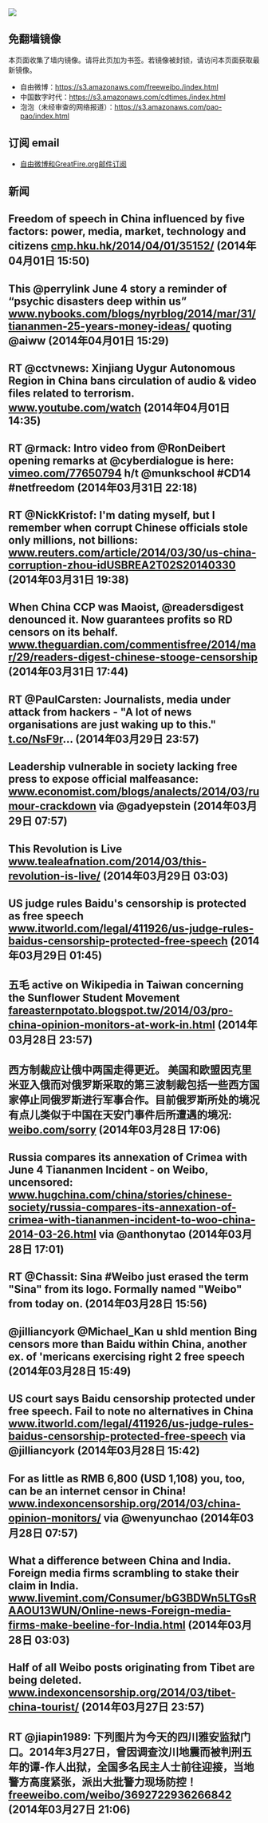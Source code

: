 <img src="https://raw.githubusercontent.com/greatfire/z/master/logos.gif" />

## 免翻墙镜像
本页面收集了墙内镜像。请将此页加为书签。若镜像被封锁，请访问本页面获取最新镜像。
* 自由微博：https://s3.amazonaws.com/freeweibo./index.html
* 中国数字时代：https://s3.amazonaws.com/cdtimes./index.html
* 泡泡（未经审查的网络报道）：https://s3.amazonaws.com/pao-pao/index.html

## 订阅 email
* <a href="https://greatfire.us7.list-manage.com/subscribe?u=854fca58782082e0cbdf204a0&id=c78949b93c">自由微博和GreatFire.org邮件订阅</a>
		
## 新闻
Freedom of speech in China influenced by five factors: power, media, market, technology and citizens <a href="http://cmp.hku.hk/2014/04/01/35152/?utm_source=twitterfeed&utm_medium=twitter">cmp.hku.hk/2014/04/01/35152/</a> (2014年04月01日 15:50)
 ---
This @perrylink June 4 story a reminder of “psychic disasters deep within us” <a href="http://www.nybooks.com/blogs/nyrblog/2014/mar/31/tiananmen-25-years-money-ideas/">www.nybooks.com/blogs/nyrblog/2014/mar/31/tiananmen-25-years-money-ideas/</a> quoting @aiww (2014年04月01日 15:29)
 ---
RT @cctvnews: Xinjiang Uygur Autonomous Region in China bans circulation of audio &amp; video files related to terrorism. <a href="http://www.youtube.com/watch?v=rX0K8rr3RWw&list=PLt-M8o1W_GdSherIG5KY36Wp4Vj0qiqG5">www.youtube.com/watch</a> (2014年04月01日 14:35)
 ---
RT @rmack: Intro video from @RonDeibert opening remarks at @cyberdialogue is here: <a href="http://vimeo.com/77650794">vimeo.com/77650794</a> h/t @munkschool #CD14 #netfreedom (2014年03月31日 22:18)
 ---
RT @NickKristof: I'm dating myself, but I remember when corrupt Chinese officials stole only millions, not billions: <a href="http://www.reuters.com/article/2014/03/30/us-china-corruption-zhou-idUSBREA2T02S20140330">www.reuters.com/article/2014/03/30/us-china-corruption-zhou-idUSBREA2T02S20140330</a> (2014年03月31日 19:38)
 ---
When China CCP was Maoist, @readersdigest denounced it. Now guarantees profits so RD censors on its behalf.   <a href="http://www.theguardian.com/commentisfree/2014/mar/29/readers-digest-chinese-stooge-censorship?CMP=twt_gu">www.theguardian.com/commentisfree/2014/mar/29/readers-digest-chinese-stooge-censorship</a> (2014年03月31日 17:44)
 ---
RT @PaulCarsten: Journalists, media under attack from hackers - "A lot of news organisations are just waking up to this." <a href="http://t.co/NsF9r">t.co/NsF9r</a>… (2014年03月29日 23:57)
 ---
Leadership vulnerable in society lacking free press to expose official malfeasance: <a href="http://www.economist.com/blogs/analects/2014/03/rumour-crackdown?utm_content=bufferfbde3&utm_medium=social&utm_source=twitter.com&utm_campaign=buffer">www.economist.com/blogs/analects/2014/03/rumour-crackdown</a> via @gadyepstein (2014年03月29日 07:57)
 ---
This Revolution is Live <a href="http://www.tealeafnation.com/2014/03/this-revolution-is-live/">www.tealeafnation.com/2014/03/this-revolution-is-live/</a> (2014年03月29日 03:03)
 ---
US judge rules Baidu's censorship is protected as free speech <a href="http://www.itworld.com/legal/411926/us-judge-rules-baidus-censorship-protected-free-speech">www.itworld.com/legal/411926/us-judge-rules-baidus-censorship-protected-free-speech</a> (2014年03月29日 01:45)
 ---
五毛 active on Wikipedia in Taiwan concerning the Sunflower Student Movement <a href="http://fareasternpotato.blogspot.tw/2014/03/pro-china-opinion-monitors-at-work-in.html?utm_content=buffer2b766&utm_medium=social&utm_source=twitter.com&utm_campaign=buffer">fareasternpotato.blogspot.tw/2014/03/pro-china-opinion-monitors-at-work-in.html</a> (2014年03月28日 23:57)
 ---
西方制裁应让俄中两国走得更近。 美国和欧盟因克里米亚入俄而对俄罗斯采取的第三波制裁包括一些西方国家停止同俄罗斯进行军事合作。目前俄罗斯所处的境况有点儿类似于中国在天安门事件后所遭遇的境况: <a href="http://weibo.com/sorry?usernotexists">weibo.com/sorry</a> (2014年03月28日 17:06)
 ---
Russia compares its annexation of Crimea with June 4 Tiananmen Incident - on Weibo, uncensored: <a href="http://www.hugchina.com/china/stories/chinese-society/russia-compares-its-annexation-of-crimea-with-tiananmen-incident-to-woo-china-2014-03-26.html#.UzU6E8W8whI.twitter">www.hugchina.com/china/stories/chinese-society/russia-compares-its-annexation-of-crimea-with-tiananmen-incident-to-woo-china-2014-03-26.html</a> via @anthonytao (2014年03月28日 17:01)
 ---
RT @Chassit: Sina #Weibo just erased the term "Sina" from its logo. Formally named "Weibo" from today on. (2014年03月28日 15:56)
 ---
@jilliancyork @Michael_Kan u shld mention Bing censors more than Baidu within China, another ex. of 'mericans exercising right 2 free speech (2014年03月28日 15:49)
 ---
US court says Baidu censorship protected under free speech. Fail to note no alternatives in China <a href="http://www.itworld.com/legal/411926/us-judge-rules-baidus-censorship-protected-free-speech">www.itworld.com/legal/411926/us-judge-rules-baidus-censorship-protected-free-speech</a> via @jilliancyork (2014年03月28日 15:42)
 ---
For as little as RMB 6,800 (USD 1,108) you, too, can be an internet censor in China! <a href="http://www.indexoncensorship.org/2014/03/china-opinion-monitors/?utm_content=bufferd407d&utm_medium=social&utm_source=twitter.com&utm_campaign=buffer">www.indexoncensorship.org/2014/03/china-opinion-monitors/</a> via @wenyunchao (2014年03月28日 07:57)
 ---
What a difference between China and India. Foreign media firms scrambling to stake their claim in India. <a href="http://www.livemint.com/Consumer/bG3BDWn5LTGsRAAOU13WUN/Online-news-Foreign-media-firms-make-beeline-for-India.html">www.livemint.com/Consumer/bG3BDWn5LTGsRAAOU13WUN/Online-news-Foreign-media-firms-make-beeline-for-India.html</a> (2014年03月28日 03:03)
 ---
Half of all Weibo posts originating from Tibet are being deleted. <a href="http://www.indexoncensorship.org/2014/03/tibet-china-tourist/?utm_content=bufferec602&utm_medium=social&utm_source=twitter.com&utm_campaign=buffer">www.indexoncensorship.org/2014/03/tibet-china-tourist/</a> (2014年03月27日 23:57)
 ---
RT @jiapin1989: 下列图片为今天的四川雅安监狱门口。2014年3月27日，曾因调查汶川地震而被判刑五年的谭-作人出狱，全国多名民主人士前往迎接，当地警方高度紧张，派出大批警力现场防控！ <a href="https://freeweibo.com/weibo/3692722936266842">freeweibo.com/weibo/3692722936266842</a> (2014年03月27日 21:06)
 ---
